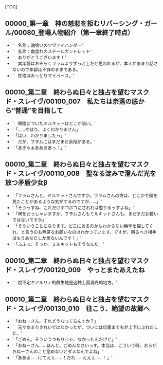 # 

[TOC]

## 00000_第一章　神の慈悲を拒むリバーシング・ガール/00080_登場人物紹介（第一章終了時点）

- '　名称：魂喰いのツヴァイハンダー'
- '　名称：血塗れのスチールガントレット'
- '　ありがとうございます！'
- '　実年齢はおそらくフラムよりずっと上だと思われるが、本人があまり話さないので年齢は不詳のままである。'
- '　性格はおっとりマイペース。'


## 00010_第二章　終わらぬ日々と独占を望むマスクド・スレイヴ/00100_007　私たちは奈落の底から“普通”を目指して

- '　帰路についたミルキットはどこか暗い。'
- '「……やはり、よくわかりません」'
- '「はい、わかりましたっ」'
- '　だが、フラムにはまだまだ余裕がある。'
- '「あぎゃぁああああっ！」'


## 00010_第二章　終わらぬ日々と独占を望むマスクド・スレイヴ/00110_008　聖なる淀みで澄んだ光を放つ矛盾少女β

- '「フラムさんと、ミルキットさんですか。フラムさんの方は、どこかで顔を見たことがあるような気がするのですが……」'
- '「そうっすね、これだけボコボコにされれば懲りるっすよね」'
- '「何をおっしゃいますか、フラムさんもミルキットさんも、まだまだお若いではないですか」'
- '「そういうことになります。どこにあるのかもわからない藥草を探してくれ、と言うのも無茶なお願いなのはわかっています。ですが、頼るべき相手はもうあなたしか居ないんです！」'
- '「ふふっ、そっか。ミルキットもそうなんだ」'


## 00010_第二章　終わらぬ日々と独占を望むマスクド・スレイヴ/00120_009　やっとまたあえたね

- '　說不定キアルリィ的群生地是这种上面漏光的地方。'


## 00010_第二章　終わらぬ日々と独占を望むマスクド・スレイヴ/00130_010　往こう、絶望の故郷へ

- '「おねーさん、それどうなってるんすか？」'
- '　元々あまりきれいではなかったが、ついには位置までもが上下にぶれだした。'
- '「ごめん。そういうつもりじゃ、なかったんだけど」'
- '「おねーさん……ほんと、ごめんなさいっす。本当は、こういう時、おらがおねーさんのこと慰めないとダメなんすよね」'
- '「ああぁ……けてえぇ……！だれ……ええぇ……！」'
